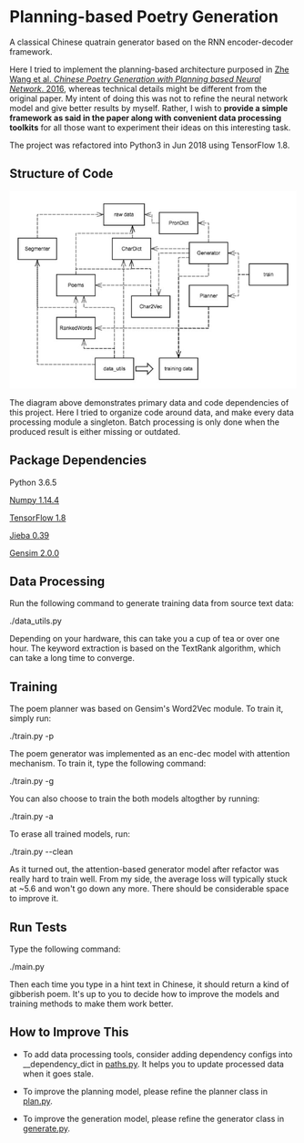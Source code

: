 # Planning-based Poetry Generation

A classical Chinese quatrain generator based on the RNN encoder-decoder framework.

Here I tried to implement the planning-based architecture purposed in 
[Zhe Wang et al. <i>Chinese Poetry Generation with Planning based Neural Network</i>. 2016](https://arxiv.org/abs/1610.09889),
whereas technical details might be different from the original paper.
My intent of doing this was not to refine the neural network model and give better results by myself.
Rather, I wish to <b>provide a simple framework as said in the paper along with
convenient data processing toolkits</b> for all those want to experiment their
ideas on this interesting task.

The project was refactored into Python3 in Jun 2018 using TensorFlow 1.8.

## Structure of Code

![Structure of Code](img/structure.jpg)

The diagram above demonstrates primary data and code dependencies
of this project.
Here I tried to organize code around data,
and make every data processing module a singleton.
Batch processing is only done when the produced result
is either missing or outdated.


## Package Dependencies

Python 3.6.5

[Numpy 1.14.4](http://www.numpy.org/)

[TensorFlow 1.8](https://www.tensorflow.org/)

[Jieba 0.39](https://github.com/fxsjy/jieba)

[Gensim 2.0.0](https://radimrehurek.com/gensim/)


## Data Processing

Run the following command to generate training data from source text data:

  ./data\_utils.py

Depending on your hardware, this can take you a cup of tea or over one hour.
The keyword extraction is based on the TextRank algorithm,
which can take a long time to converge.

## Training

The poem planner was based on Gensim's Word2Vec module.
To train it, simply run:

  ./train.py -p

The poem generator was implemented as an enc-dec model with attention mechanism.
To train it, type the following command:

  ./train.py -g

You can also choose to train the both models altogther by running:

  ./train.py -a

To erase all trained models, run:

  ./train.py --clean


As it turned out, the attention-based generator model after refactor
was really hard to train well.
From my side, the average loss will typically stuck at ~5.6
and won't go down any more.
There should be considerable space to improve it.

## Run Tests

Type the following command:

  ./main.py

Then each time you type in a hint text in Chinese,
it should return a kind of gibberish poem.
It's up to you to decide how to improve the models and training methods
to make them work better.

## How to Improve This

* To add data processing tools, consider adding dependency configs into
\_\_dependency\_dict in [paths.py](./paths.py).
It helps you to update processed data when it goes stale.

* To improve the planning model,
please refine the planner class in [plan.py](./plan.py).

* To improve  the generation model,
please refine the generator class in [generate.py](./generate.py).

